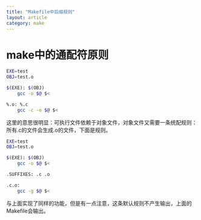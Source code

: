 ```yaml
---
title: "Makefile中后缀规则"
layout: article
category: make
---
```


# make中的通配符原则

```bash
EXE=test
OBJ=test.o

$(EXE): $(OBJ)
	gcc -o $@ $<

%.o: %.c
	gcc -c -o $@ $<
```
这里的意思很明显：可执行文件依赖于对象文件，对象文件又需要一条统配规则：
所有.c的文件会生成.o的文件，下面是规则。

```bash
EXE=test
OBJ=test.o

$(EXE): $(OBJ)
	gcc -o $@ $<

.SUFFIXES: .c .o

.c.o:
	gcc -g $@ $<
```
与上面实现了同样的功能，但是有一点注意，这条默认规则不产生输出，上面的Makefile会输出。

